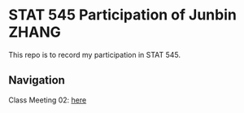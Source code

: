 # STAT 545 Participation of Junbin ZHANG

This repo is to record my participation in STAT 545.

## Navigation
Class Meeting 02: [here](/cm02)
